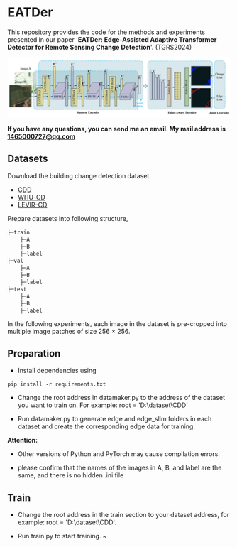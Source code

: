 # EATDer

This repository provides the code for the methods and experiments presented in our paper '**EATDer: Edge-Assisted Adaptive Transformer Detector for Remote Sensing Change Detection**'. (TGRS2024)


![本地路径](network.png )



**If you have any questions, you can send me an email. My mail address is 1465000727@qq.com**

## Datasets

Download the building change detection dataset. 

- [CDD](https://drive.google.com/file/d/1GX656JqqOyBi_Ef0w65kDGVto-nHrNs9/edit)
- [WHU-CD](https://study.rsgis.whu.edu.cn/pages/download/)
- [LEVIR-CD](https://justchenhao.github.io/LEVIR/)

Prepare datasets into following structure,

```
├─train
    ├─A
    ├─B
    ├─label
├─val
    ├─A
    ├─B
    ├─label
├─test
    ├─A
    ├─B
    ├─label
```

In the following experiments, each image in the dataset is pre-cropped into multiple image patches of size 256 × 256.


## Preparation

* Install dependencies using
```
pip install -r requirements.txt
```
* Change the root address in datamaker.py to the address of the dataset you want to train on. For example: root = 'D:\dataset\CDD'

* Run datamaker.py to generate edge and edge_slim folders in each dataset and create the corresponding edge data for training.

**Attention:** 

* Other versions of Python and PyTorch may cause compilation errors.

* please confirm that the names of the images in A, B, and label are the same, and there is no hidden .ini file


## Train

* Change the root address in the train section to your dataset address, for example: root = 'D:\dataset\CDD'.

* Run train.py to start training. ~





